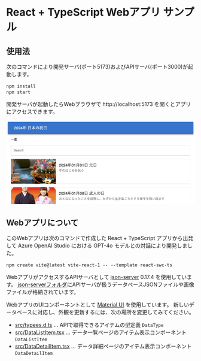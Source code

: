 # React + TypeScript Webアプリ サンプル

## 使用法

次のコマンドにより開発サーバ(ポート5173)およびAPIサーバ(ポート3000)が起動します。

```
npm install
npm start
```

開発サーバが起動したらWebブラウザで http://localhost:5173 を開くとアプリにアクセスできます。

![](doc/assets/ss1.png)

## Webアプリについて

このWebアプリは次のコマンドで作成した React + TypeScript アプリから出発して Azure OpenAI Studio における GPT-4o モデルとの対話により開発しました。

```
npm create vite@latest vite-react-1 -- --template react-swc-ts
```

WebアプリがアクセスするAPIサーバとして [json-server](https://github.com/typicode/json-server) 0.17.4 を使用しています。
[json-serverフォルダ](json-server)にAPIサーバが扱うデータベースJSONファイルや画像ファイルが格納されています。

WebアプリのUIコンポーネントとして [Material UI](https://mui.com) を使用しています。
新しいデータベースに対応し、外観を更新するには、次の場所を変更してみてください。
- [src/typees.d.ts](src/types.d.ts) ... APIで取得できるアイテムの型定義 `DataType`
- [src/DataListItem.tsx](src/DataListItem.tsx) ... データ一覧ページのアイテム表示コンポーネント `DataListItem`
- [src/DataDetailItem.tsx](src/DataDetailItem.tsx) ... データ詳細ページのアイテム表示コンポーネント `DataDetailItem`
